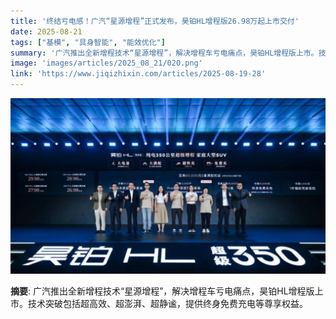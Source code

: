 ```yaml
---
title: '终结亏电感！广汽“星源增程”正式发布，昊铂HL增程版26.98万起上市交付'
date: 2025-08-21
tags: ["基模", "具身智能", "能效优化"]
summary: '广汽推出全新增程技术“星源增程”，解决增程车亏电痛点，昊铂HL增程版上市。技术突破包括超高效、超澎湃、超静谧，提供终身免费充电等尊享权益。'
image: 'images/articles/2025_08_21/020.png'
link: 'https://www.jiqizhixin.com/articles/2025-08-19-28'
---
```

![终结亏电感！广汽“星源增程”正式发布，昊铂HL增程版26.98万起上市交付](images/articles/2025_08_21/020.png)

**摘要**: 广汽推出全新增程技术“星源增程”，解决增程车亏电痛点，昊铂HL增程版上市。技术突破包括超高效、超澎湃、超静谧，提供终身免费充电等尊享权益。
